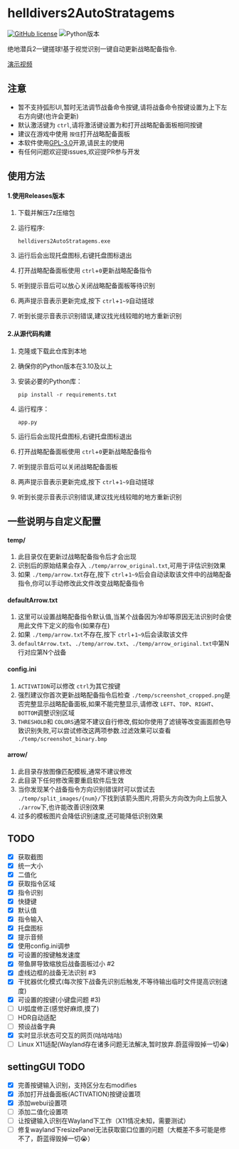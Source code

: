 # helldivers2AutoStratagems

[![GitHub license](https://img.shields.io/github/license/GDNDZZK/helldivers2AutoStratagems.svg)](https://github.com/GDNDZZK/helldivers2AutoStratagems/blob/master/LICENSE) ![Python版本](https://img.shields.io/badge/python-3.10%2B-yellow)

绝地潜兵2一键搓球!基于视觉识别一键自动更新战略配备指令.

[演示视频](https://www.acfun.cn/v/ac47131715)

## 注意

- 暂不支持弧形UI,暂时无法调节战备命令按键,请将战备命令按键设置为上下左右方向键(也许会更新)
- 默认激活键为 `ctrl`,请将激活键设置为和打开战略配备面板相同按键
- 建议在游戏中使用 `按住`打开战略配备面板
- 本软件使用[GPL-3.0](https://github.com/GDNDZZK/helldivers2AutoStratagems/blob/master/LICENSE)开源,请民主的使用
- 有任何问题欢迎提issues,欢迎提PR参与开发

## 使用方法

#### 1.使用Releases版本

1. 下载并解压7z压缩包
2. 运行程序:

   ```
   helldivers2AutoStratagems.exe
   ```
3. 运行后会出现托盘图标,右键托盘图标退出
4. 打开战略配备面板使用 `ctrl`+`0`更新战略配备指令
5. 听到提示音后可以放心关闭战略配备面板等待识别
6. 两声提示音表示更新完成,按下 `ctrl`+`1~9`自动搓球
7. 听到长提示音表示识别错误,建议找光线较暗的地方重新识别

#### 2.从源代码构建

1. 克隆或下载此仓库到本地
2. 确保你的Python版本在3.10及以上
3. 安装必要的Python库：

   ```shell
   pip install -r requirements.txt
   ```
4. 运行程序：

   ```
   app.py
   ```
5. 运行后会出现托盘图标,右键托盘图标退出
6. 打开战略配备面板使用 `ctrl`+`0`更新战略配备指令
7. 听到提示音后可以关闭战略配备面板
8. 两声提示音表示更新完成,按下 `ctrl`+`1~9`自动搓球
9. 听到长提示音表示识别错误,建议找光线较暗的地方重新识别

## 一些说明与自定义配置

#### temp/

1. 此目录仅在更新过战略配备指令后才会出现
2. 识别后的原始结果会存入 `./temp/arrow_original.txt`,可用于评估识别效果
3. 如果 `./temp/arrow.txt`存在,按下 `ctrl`+`1~9`后会自动读取该文件中的战略配备指令,你可以手动修改此文件改变战略配备指令

#### defaultArrow.txt

1. 这里可以设置战略配备指令默认值,当某个战备因为冷却等原因无法识别时会使用此文件下定义的指令(如果存在)
2. 如果 `./temp/arrow.txt`不存在,按下 `ctrl`+`1~9`后会读取该文件
3. `defaultArrow.txt`、`./temp/arrow.txt`、`./temp/arrow_original.txt`中第N行对应第N个战备

#### config.ini

1. `ACTIVATION`可以修改 `ctrl`为其它按键
2. 强烈建议你首次更新战略配备指令后检查 `./temp/screenshot_cropped.png`是否完整显示战略配备面板,如果不能完整显示,请修改 `LEFT`、`TOP`、`RIGHT`、`BOTTOM`调整识别区域
3. `THRESHOLD`和 `COLORS`通常不建议自行修改,假如你使用了滤镜等改变画面颜色导致识别失败,可以尝试修改这两项参数.过滤效果可以查看 `./temp/screenshot_binary.bmp`

#### arrow/

1. 此目录存放图像匹配模板,通常不建议修改
2. 此目录下任何修改需要重启软件后生效
3. 当你发现某个战备指令方向识别错误时可以尝试去 `./temp/split_images/{num}/`下找到该箭头图片,将箭头方向改为向上后放入 `./arrow`下,也许能改善识别效果
4. 过多的模板图片会降低识别速度,还可能降低识别效果

## TODO

* [X] 获取截图
* [X] 统一大小
* [X] 二值化
* [X] 获取指令区域
* [X] 指令识别
* [X] 快捷键
* [X] 默认值
* [X] 指令输入
* [X] 托盘图标
* [X] 提示音频
* [X] 使用config.ini调参
* [X] 可设置的按键触发速度
* [X] 带鱼屏导致缩放后战备面板过小 #2
* [X] 虚线边框的战备无法识别 #3
* [X] 干扰器优化模式(每次按下战备先识别后触发,不等待输出临时文件提高识别速度)
* [X] 可设置的按键(小键盘问题 #3)
* [ ] UI弧度修正(感觉好麻烦,摸了)
* [ ] HDR自动适配
* [ ] 预设战备字典
* [X] 实时显示状态可交互的网页(咕咕咕咕)
* [ ] Linux X11适配(Wayland存在诸多问题无法解决,暂时放弃.蔚蓝得毁掉一切😭)

## settingGUI TODO

* [X] 完善按键输入识别，支持区分左右modifies
* [x] 添加打开战备面板(ACTIVATION)按键设置项
* [x] 添加webui设置项
* [ ] 添加二值化设置项
* [ ] 让按键输入识别在Wayland下工作（X11情况未知，需要测试）
* [ ] 修复wayland下resizePanel无法获取窗口位置的问题（大概差不多可能是修不了，蔚蓝得毁掉一切😭）
